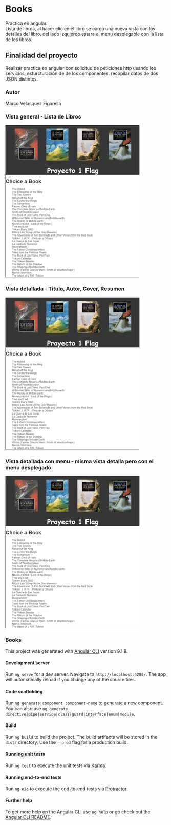 # Books
Practica en angular. <br>
Lista de libros, al hacer clic en el libro se carga una nueva vista con los detalles del libro, del lado izquierdo estara el menu desplegable con la lista de los libros.

## Finalidad del proyecto
Realizar practica en angular con solicitud de peticiones http usando los servicios, esturcturación de de los componentes. recopilar datos de dos JSON distintos.

### Autor
Marco Velasquez Figarella

### Vista general - Lista de Libros
![Screenshot](https://raw.githubusercontent.com/Marco90v/books/master/Caps/Books-cap-1.png)

### Vista detallada - Titulo, Autor, Cover, Resumen
![Screenshot](https://raw.githubusercontent.com/Marco90v/books/master/Caps/Books-cap-1.png)

### Vista detallada con menu - misma vista detalla pero con el menu desplegado.
![Screenshot](https://raw.githubusercontent.com/Marco90v/books/master/Caps/Books-cap-1.png)


### Books
This project was generated with [Angular CLI](https://github.com/angular/angular-cli) version 9.1.8.

#### Development server
Run `ng serve` for a dev server. Navigate to `http://localhost:4200/`. The app will automatically reload if you change any of the source files.

#### Code scaffolding
Run `ng generate component component-name` to generate a new component. You can also use `ng generate directive|pipe|service|class|guard|interface|enum|module`.

#### Build
Run `ng build` to build the project. The build artifacts will be stored in the `dist/` directory. Use the `--prod` flag for a production build.

#### Running unit tests
Run `ng test` to execute the unit tests via [Karma](https://karma-runner.github.io).

#### Running end-to-end tests
Run `ng e2e` to execute the end-to-end tests via [Protractor](http://www.protractortest.org/).

#### Further help
To get more help on the Angular CLI use `ng help` or go check out the [Angular CLI README](https://github.com/angular/angular-cli/blob/master/README.md).
